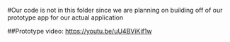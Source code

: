 #Our code is not in this folder since we are planning on building off of our prototype app for our actual application

##Prototype video: https://youtu.be/uU4BViKif1w
